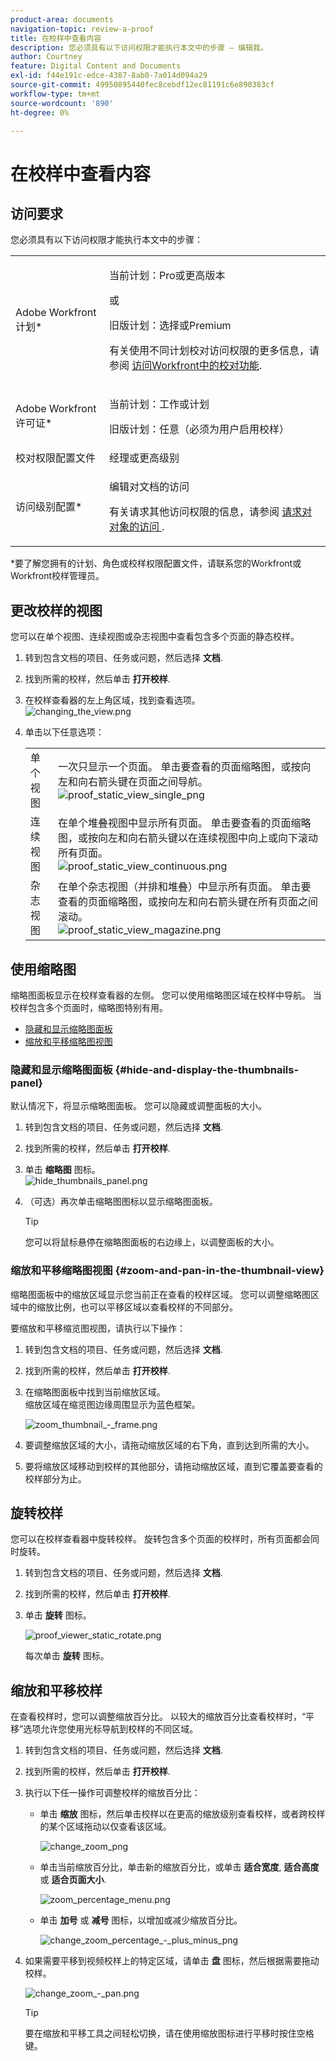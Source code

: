 ```yaml
---
product-area: documents
navigation-topic: review-a-proof
title: 在校样中查看内容
description: 您必须具有以下访问权限才能执行本文中的步骤 — 编辑我。
author: Courtney
feature: Digital Content and Documents
exl-id: f44e191c-edce-4387-8ab0-7a014d094a29
source-git-commit: 49950895440fec8cebdf12ec81191c6e890383cf
workflow-type: tm+mt
source-wordcount: '890'
ht-degree: 0%

---
```


# 在校样中查看内容

## 访问要求

您必须具有以下访问权限才能执行本文中的步骤：

<table style="table-layout:auto"> 
 <col> 
 <col> 
 <tbody> 
  <tr> 
   <td role="rowheader">Adobe Workfront计划*</td> 
   <td> <p>当前计划：Pro或更高版本</p> <p>或</p> <p>旧版计划：选择或Premium</p> <p>有关使用不同计划校对访问权限的更多信息，请参阅 <a href="/help/quicksilver/administration-and-setup/manage-workfront/configure-proofing/access-to-proofing-functionality.md" class="MCXref xref">访问Workfront中的校对功能</a>.</p> </td> 
  </tr> 
  <tr> 
   <td role="rowheader">Adobe Workfront许可证*</td> 
   <td> <p>当前计划：工作或计划</p> <p>旧版计划：任意（必须为用户启用校样）</p> </td> 
  </tr> 
  <tr> 
   <td role="rowheader">校对权限配置文件 </td> 
   <td>经理或更高级别</td> 
  </tr> 
  <tr> 
   <td role="rowheader">访问级别配置*</td> 
   <td> <p>编辑对文档的访问</p> <p>有关请求其他访问权限的信息，请参阅 <a href="../../../../workfront-basics/grant-and-request-access-to-objects/request-access.md" class="MCXref xref">请求对对象的访问 </a>.</p> </td> 
  </tr> 
 </tbody> 
</table>

&#42;要了解您拥有的计划、角色或校样权限配置文件，请联系您的Workfront或Workfront校样管理员。

## 更改校样的视图

您可以在单个视图、连续视图或杂志视图中查看包含多个页面的静态校样。

1. 转到包含文档的项目、任务或问题，然后选择 **文档**.
1. 找到所需的校样，然后单击 **打开校样**.

1. 在校样查看器的左上角区域，找到查看选项。\
   ![changing_the_view.png](assets/changing-the-view-350x213.png)

1. 单击以下任意选项：

   <table style="table-layout:auto"> 
    <col> 
    <col> 
    <tbody> 
     <tr> 
      <td role="rowheader">单个视图</td> 
      <td>一次只显示一个页面。 单击要查看的页面缩略图，或按向左和向右箭头键在页面之间导航。<br><img src="assets/proof-static-view-single.png" alt="proof_static_view_single_png"></td> 
     </tr> 
     <tr> 
      <td role="rowheader">连续视图</td> 
      <td>在单个堆叠视图中显示所有页面。 单击要查看的页面缩略图，或按向左和向右箭头键以在连续视图中向上或向下滚动所有页面。<br><img src="assets/proof-static-view-continuous.png" alt="proof_static_view_continuous.png"></td> 
     </tr> 
     <tr> 
      <td role="rowheader">杂志视图</td> 
      <td>在单个杂志视图（并排和堆叠）中显示所有页面。 单击要查看的页面缩略图，或按向左和向右箭头键在所有页面之间滚动。<br><img src="assets/proof-static-view-magazine.png" alt="proof_static_view_magazine.png"></td> 
     </tr> 
    </tbody> 
   </table>

## 使用缩略图

缩略图面板显示在校样查看器的左侧。 您可以使用缩略图区域在校样中导航。 当校样包含多个页面时，缩略图特别有用。

* [隐藏和显示缩略图面板](#hide-and-display-the-thumbnails-panel)
* [缩放和平移缩略图视图](#zoom-and-pan-in-the-thumbnail-view)

### 隐藏和显示缩略图面板 {#hide-and-display-the-thumbnails-panel}

默认情况下，将显示缩略图面板。 您可以隐藏或调整面板的大小。

1. 转到包含文档的项目、任务或问题，然后选择 **文档**.
1. 找到所需的校样，然后单击 **打开校样**.

1. 单击 **缩略图** 图标。\
   ![hide_thumbnails_panel.png](assets/hide-thumbnails-panel-350x213.png)

1. （可选）再次单击缩略图图标以显示缩略图面板。

   >[!TIP]
   >
   >您可以将鼠标悬停在缩略图面板的右边缘上，以调整面板的大小。

### 缩放和平移缩略图视图 {#zoom-and-pan-in-the-thumbnail-view}

缩略图面板中的缩放区域显示您当前正在查看的校样区域。 您可以调整缩略图区域中的缩放比例，也可以平移区域以查看校样的不同部分。

要缩放和平移缩览图视图，请执行以下操作：

1. 转到包含文档的项目、任务或问题，然后选择 **文档**.
1. 找到所需的校样，然后单击 **打开校样**.

1. 在缩略图面板中找到当前缩放区域。\
   缩放区域在缩览图边缘周围显示为蓝色框架。

   ![zoom_thumbnail_-_frame.png](assets/zoom-thumbnail---frame-350x215.png)

1. 要调整缩放区域的大小，请拖动缩放区域的右下角，直到达到所需的大小。
1. 要将缩放区域移动到校样的其他部分，请拖动缩放区域，直到它覆盖要查看的校样部分为止。

## 旋转校样

您可以在校样查看器中旋转校样。 旋转包含多个页面的校样时，所有页面都会同时旋转。

1. 转到包含文档的项目、任务或问题，然后选择 **文档**.
1. 找到所需的校样，然后单击 **打开校样**.

1. 单击 **旋转** 图标。

   ![proof_viewer_static_rotate.png](assets/proof-viewer-static-rotate-350x36.png)

   每次单击 **旋转** 图标。

## 缩放和平移校样

在查看校样时，您可以调整缩放百分比。 以较大的缩放百分比查看校样时，“平移”选项允许您使用光标导航到校样的不同区域。

1. 转到包含文档的项目、任务或问题，然后选择 **文档**.
1. 找到所需的校样，然后单击 **打开校样**.

1. 执行以下任一操作可调整校样的缩放百分比：

   * 单击 **缩放** 图标，然后单击校样以在更高的缩放级别查看校样，或者跨校样的某个区域拖动以仅查看该区域。

      ![change_zoom_png](assets/change-zoom-percentage-350x36.png)

   * 单击当前缩放百分比，单击新的缩放百分比，或单击 **适合宽度**, **适合高度**&#x200B;或 **适合页面大小**.

      ![zoom_percentage_menu.png](assets/zoom-percentage-menu-350x245.png)

   * 单击 **加号** 或 **减号** 图标，以增加或减少缩放百分比。

      ![change_zoom_percentage_-_plus_minus_png](assets/change-zoom-percentage---plus-minus-350x36.png)

1. 如果需要平移到视频校样上的特定区域，请单击 **盘** 图标，然后根据需要拖动校样。

   ![change_zoom_-_pan.png](assets/change-zoom---pan-350x36.png)

   >[!TIP]
   >
   >要在缩放和平移工具之间轻松切换，请在使用缩放图标进行平移时按住空格键。
